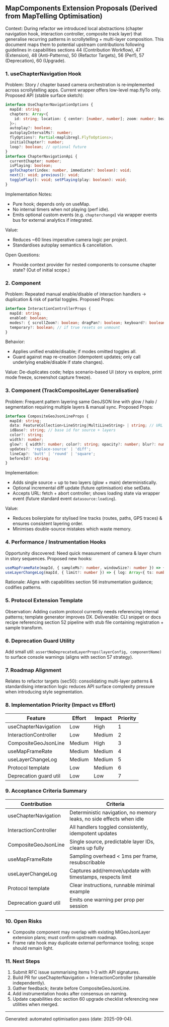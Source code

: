 ## MapComponents Extension Proposals (Derived from MapTelling Optimisation)

Context: During refactor we introduced local abstractions (chapter navigation hook, interaction controller, composite track layer) that generalise recurring patterns in scrollytelling + multi-layer composition. This document maps them to potential upstream contributions following guidelines in capabilities sections 44 (Contribution Workflow), 47 (Extension), 48 (Anti-Patterns), 50 (Refactor Targets), 56 (Perf), 57 (Deprecation), 60 (Upgrade).

### 1. useChapterNavigation Hook
Problem: Story / chapter based camera orchestration is re‑implemented across scrollytelling apps. Current wrapper offers low-level map.flyTo only.
Proposed API (stable surface sketch):
```ts
interface UseChapterNavigationOptions {
  mapId: string;
  chapters: Array<{
    id: string; location: { center: [number, number]; zoom: number; bearing?: number; pitch?: number }; meta?: any;
  }>;
  autoplay?: boolean;
  autoplayIntervalMs?: number;
  flyOptions?: Partial<maplibregl.FlyToOptions>;
  initialChapter?: number;
  loop?: boolean; // optional future
}
interface ChapterNavigationApi {
  currentChapter: number;
  isPlaying: boolean;
  goToChapter(index: number, immediate?: boolean): void;
  next(): void; previous(): void;
  togglePlay(): void; setPlaying(play: boolean): void;
}
```
Implementation Notes:
- Pure hook; depends only on useMap.
- No internal timers when not playing (perf idle).
- Emits optional custom events (e.g. `chapterchange`) via wrapper events bus for external analytics if integrated.

Value:
- Reduces ~60 lines imperative camera logic per project.
- Standardises autoplay semantics & cancellation.

Open Questions:
- Provide context provider for nested components to consume chapter state? (Out of initial scope.)

### 2. <InteractionController /> Component
Problem: Repeated manual enable/disable of interaction handlers -> duplication & risk of partial toggles.
Proposed Props:
```ts
interface InteractionControllerProps {
  mapId: string;
  enabled: boolean;
  modes?: { scrollZoom?: boolean; dragPan?: boolean; keyboard?: boolean; doubleClickZoom?: boolean; touchZoomRotate?: boolean };
  temporary?: boolean; // if true resets on unmount
}
```
Behavior:
- Applies unified enable/disable; if modes omitted toggles all.
- Guard against map re-creation (idempotent updates; only call underlying enable/disable if state changes).

Value: De-duplicates code; helps scenario-based UI (story vs explore, print mode freeze, screenshot capture freeze).

### 3. <CompositeGeoJsonLine /> Component (TrackCompositeLayer Generalisation)
Problem: Frequent pattern layering same GeoJSON line with glow / halo / segmentation requiring multiple layers & manual sync.
Proposed Props:
```ts
interface CompositeGeoJsonLineProps {
  mapId: string;
  data: FeatureCollection<LineString|MultiLineString> | string; // URL or object
  idBase?: string; // base id for source + layers
  color?: string;
  width?: number;
  glow?: { width?: number; color?: string; opacity?: number; blur?: number } | false;
  updates?: 'replace-source' | 'diff';
  lineCap?: 'butt' | 'round' | 'square';
  beforeId?: string;
}
```
Implementation:
- Adds single source + up to two layers (glow + main) deterministically.
- Optional incremental diff update (future optimisation) else setData.
- Accepts URL: fetch + abort controller; shows loading state via wrapper event (future standard event `datasource:loading`).

Value:
- Reduces boilerplate for stylised line tracks (routes, paths, GPS traces) & ensures consistent layering order.
- Minimises double-source mistakes which waste memory.

### 4. Performance / Instrumentation Hooks
Opportunity discovered: Need quick measurement of camera & layer churn in story sequences.
Proposed new hooks:
```ts
useMapFrameRate(mapId, { sampleMs?: number, windowSize?: number }) => { fps: number, samples: number[] }
useLayerChangeLog(mapId, { limit?: number }) => { log: Array<{ ts: number; action: 'add'|'remove'|'update'; id: string; type: string }> }
```
Rationale: Aligns with capabilities section 56 instrumentation guidance; codifies patterns.

### 5. Protocol Extension Template
Observation: Adding custom protocol currently needs referencing internal patterns; template generator improves DX.
Deliverable: CLI snippet or docs recipe referencing section 52 pipeline with stub file containing registration + sample transform.

### 6. Deprecation Guard Utility
Add small util: `assertNoDeprecatedLayerProps(layerConfig, componentName)` to surface console warnings (aligns with section 57 strategy).

### 7. Roadmap Alignment
Relates to refactor targets (sec50): consolidating multi-layer patterns & standardising interaction logic reduces API surface complexity pressure when introducing style segmentation.

### 8. Implementation Priority (Impact vs Effort)
| Feature | Effort | Impact | Priority |
|---------|--------|--------|----------|
| useChapterNavigation | Low | High | 1 |
| InteractionController | Low | Medium | 2 |
| CompositeGeoJsonLine | Medium | High | 3 |
| useMapFrameRate | Medium | Medium | 4 |
| useLayerChangeLog | Medium | Medium | 5 |
| Protocol template | Low | Medium | 6 |
| Deprecation guard util | Low | Low | 7 |

### 9. Acceptance Criteria Summary
| Contribution | Criteria |
|--------------|----------|
| useChapterNavigation | Deterministic navigation, no memory leaks, no side effects when idle |
| InteractionController | All handlers toggled consistently, idempotent updates |
| CompositeGeoJsonLine | Single source, predictable layer IDs, cleans up fully |
| useMapFrameRate | Sampling overhead < 1ms per frame, resubscribable |
| useLayerChangeLog | Captures add/remove/update with timestamps, respects limit |
| Protocol template | Clear instructions, runnable minimal example |
| Deprecation guard util | Emits one warning per prop per session |

### 10. Open Risks
- Composite component may overlap with existing MlGeoJsonLayer extension plans; must confirm upstream roadmap.
- Frame rate hook may duplicate external performance tooling; scope should remain light.

### 11. Next Steps
1. Submit RFC issue summarising items 1–3 with API signatures.
2. Build PR for useChapterNavigation + InteractionController (shareable independently).
3. Gather feedback; iterate before CompositeGeoJsonLine.
4. Add instrumentation hooks after consensus on naming.
5. Update capabilities doc section 60 upgrade checklist referencing new utilities when merged.

---
Generated: automated optimisation pass (date: 2025-09-04).
